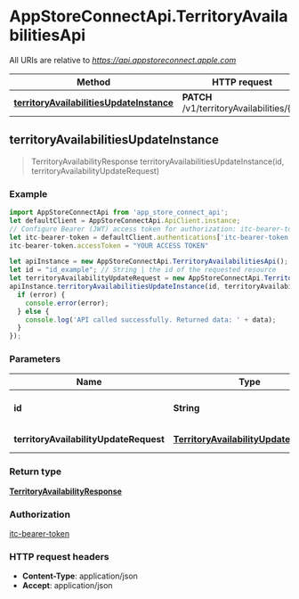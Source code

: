 # AppStoreConnectApi.TerritoryAvailabilitiesApi

All URIs are relative to *https://api.appstoreconnect.apple.com*

Method | HTTP request | Description
------------- | ------------- | -------------
[**territoryAvailabilitiesUpdateInstance**](TerritoryAvailabilitiesApi.md#territoryAvailabilitiesUpdateInstance) | **PATCH** /v1/territoryAvailabilities/{id} | 



## territoryAvailabilitiesUpdateInstance

> TerritoryAvailabilityResponse territoryAvailabilitiesUpdateInstance(id, territoryAvailabilityUpdateRequest)



### Example

```javascript
import AppStoreConnectApi from 'app_store_connect_api';
let defaultClient = AppStoreConnectApi.ApiClient.instance;
// Configure Bearer (JWT) access token for authorization: itc-bearer-token
let itc-bearer-token = defaultClient.authentications['itc-bearer-token'];
itc-bearer-token.accessToken = "YOUR ACCESS TOKEN"

let apiInstance = new AppStoreConnectApi.TerritoryAvailabilitiesApi();
let id = "id_example"; // String | the id of the requested resource
let territoryAvailabilityUpdateRequest = new AppStoreConnectApi.TerritoryAvailabilityUpdateRequest(); // TerritoryAvailabilityUpdateRequest | TerritoryAvailability representation
apiInstance.territoryAvailabilitiesUpdateInstance(id, territoryAvailabilityUpdateRequest, (error, data, response) => {
  if (error) {
    console.error(error);
  } else {
    console.log('API called successfully. Returned data: ' + data);
  }
});
```

### Parameters


Name | Type | Description  | Notes
------------- | ------------- | ------------- | -------------
 **id** | **String**| the id of the requested resource | 
 **territoryAvailabilityUpdateRequest** | [**TerritoryAvailabilityUpdateRequest**](TerritoryAvailabilityUpdateRequest.md)| TerritoryAvailability representation | 

### Return type

[**TerritoryAvailabilityResponse**](TerritoryAvailabilityResponse.md)

### Authorization

[itc-bearer-token](../README.md#itc-bearer-token)

### HTTP request headers

- **Content-Type**: application/json
- **Accept**: application/json

